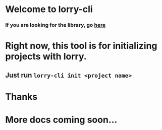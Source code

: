 # Welcome to lorry-cli
### If you are looking for the library, go [here](https://crates.io/crates/lorry)

# Right now, this tool is for initializing projects with lorry.
## Just run `lorry-cli init <project name>`
#  Thanks
# More docs coming soon...
